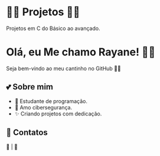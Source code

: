# 🌸✨ Projetos 🌸✨
Projetos em C do Básico ao avançado.

# Olá, eu Me chamo Rayane! 🌸✨
Seja bem-vindo ao meu cantinho no GitHub 💖🐰  

## 💕 Sobre mim
- 🎀 Estudante de programação.
- 🌸 Amo cibersegurança.
- ✨ Criando projetos com dedicação.

## 🌸 Contatos
📧 | 💖 

